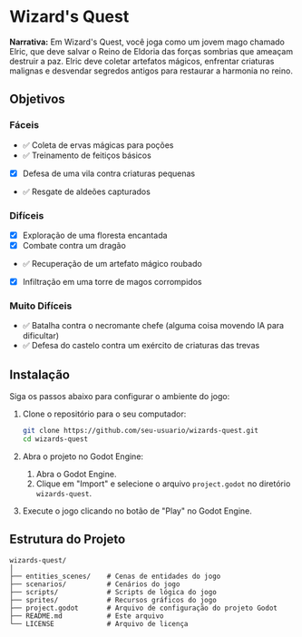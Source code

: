 # Wizard's Quest

**Narrativa:**
Em Wizard's Quest, você joga como um jovem mago chamado Elric, que deve salvar o Reino de Eldoria das forças sombrias que ameaçam destruir a paz. Elric deve coletar artefatos mágicos, enfrentar criaturas malignas e desvendar segredos antigos para restaurar a harmonia no reino.

## Objetivos

### Fáceis
- ✅ Coleta de ervas mágicas para poções
- ✅ Treinamento de feitiços básicos
- [X] Defesa de uma vila contra criaturas pequenas
- ✅ Resgate de aldeões capturados

### Difíceis
- [X] Exploração de uma floresta encantada
- [X] Combate contra um dragão
- ✅ Recuperação de um artefato mágico roubado
- [X] Infiltração em uma torre de magos corrompidos

### Muito Difíceis
- ✅ Batalha contra o necromante chefe (alguma coisa movendo IA para dificultar)
- ✅ Defesa do castelo contra um exército de criaturas das trevas

## Instalação

Siga os passos abaixo para configurar o ambiente do jogo:

1. Clone o repositório para o seu computador:
    ```sh
    git clone https://github.com/seu-usuario/wizards-quest.git
    cd wizards-quest
    ```

2. Abra o projeto no Godot Engine:
    1. Abra o Godot Engine.
    2. Clique em "Import" e selecione o arquivo `project.godot` no diretório `wizards-quest`.

3. Execute o jogo clicando no botão de "Play" no Godot Engine.

## Estrutura do Projeto

```plaintext
wizards-quest/
│
├── entities_scenes/    # Cenas de entidades do jogo
├── scenarios/          # Cenários do jogo
├── scripts/            # Scripts de lógica do jogo
├── sprites/            # Recursos gráficos do jogo
├── project.godot       # Arquivo de configuração do projeto Godot
├── README.md           # Este arquivo
└── LICENSE             # Arquivo de licença

